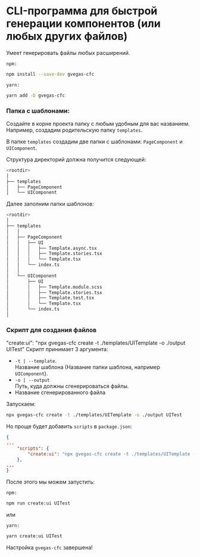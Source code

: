 # CLI-программа для быстрой генерации компонентов (или любых других файлов)

Умеет генерировать файлы любых расширений.

`npm:`
```bash
npm install --save-dev gvegas-cfc
```

`yarn:`
```bash
yarn add -D gvegas-cfc
```

<!-- ## Настройка

### 1. Файл конфигурации:

Создайте файл в корне проекта: `cfc.config.yml`

На данный момент, поддерживается конфиг файл со следующими расширениями:

- [x] js
- [ ] ts
- [x] json
- [x] yml | yaml

Внутри файла конфигурации пропишем следующие настройки:

```yml
UIComponent:
    path: "./templates/UIComponent",
    mode: "multiple"
PageComponent:
    path: "./templates/PageComponent",
    mode: "multiple"
```

Доступны следующие ключи для конфигурации:

```ts
path: string;
mode: "multiple" | "single";
``` -->

### Папка с шаблонами:

Создайте в корне проекта папку с любым удобным для вас названием.
Например, создадим родительскую папку `templates`.

В папке `templates` создадим две папки с шаблонами: `PageComponent` и `UIComponent`.

Структура директорий должна получится следующей:

```bash
<rootdir>
│
├── templates
│   ├── PageComponent
│   └── UIComponent
```

Далее заполним папки шаблонов:

```bash
<rootdir>
│
├── templates
│   │
│   ├── PageComponent
│   │   ├── UI
│   │   │   ├── Template.async.tsx
│   │   │   ├── Template.stories.tsx
│   │   │   └── Template.tsx
│   │   └── index.ts
│   │
│   └── UIComponent
│       ├── UI
│       │   ├── Template.module.scss
│       │   ├── Template.stories.tsx
│       │   ├── Template.test.tsx
│       │   └── Template.tsx
│       └── index.ts
│
```

### Скрипт для создания файлов
"create:ui": "npx gvegas-cfc create -t ./templates/UITemplate -o ./output UITest"
Скрипт принимает 3 аргумента:

- `-t | --template`. <br>
Название шаблона (Название папки шаблона, например `UIComponent`).
- `-o | --output` <br> Путь, куда должны сгенерироваться файлы.
- Название сгенерированного файла

Запускаем:

```bash
npx gvegas-cfc create -t ./templates/UITemplate -o ./output UITest
```

Но проще будет добавить `scripts` в `package.json`:

```json
{
...
    "scripts": {
        "create:ui": "npx gvegas-cfc create -t ./templates/UITemplate -o ./output"
    },
...
}
```

После этого мы можем запустить:

`npm:`
```bash
npm run create:ui UITest
```

или

`yarn:`

```bash
yarn create:ui UITest
```

Настройка `gvegas-cfc` завершена!
